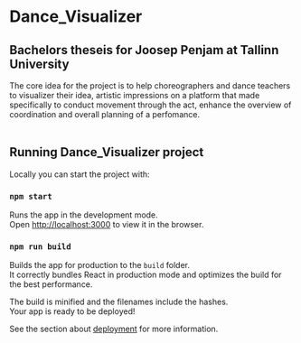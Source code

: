 # Dance_Visualizer

## Bachelors theseis for Joosep Penjam at Tallinn University

The core idea for the project is to help choreographers and dance teachers to visualizer their idea, artistic impressions on a platform that made specifically to conduct movement through the act, enhance the overview of coordination and overall planning of a perfomance.
<br></br>

## Running Dance_Visualizer project

Locally you can start the project with:

### `npm start`

Runs the app in the development mode.\
Open [http://localhost:3000](http://localhost:3000) to view it in the browser.

### `npm run build`

Builds the app for production to the `build` folder.\
It correctly bundles React in production mode and optimizes the build for the best performance.

The build is minified and the filenames include the hashes.\
Your app is ready to be deployed!

See the section about [deployment](https://facebook.github.io/create-react-app/docs/deployment) for more information.
